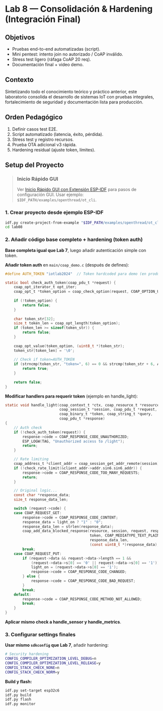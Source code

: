 # Lab 8 — Consolidación & Hardening (Integración Final)

## Objetivos
- Pruebas end-to-end automatizadas (script).
- Mini pentest: intento join no autorizado / CoAP inválido.
- Stress test ligero (ráfaga CoAP 20 req). 
- Documentación final + video demo.

## Contexto
Sintetizando todo el conocimiento teórico y práctico anterior, este laboratorio consolida el desarrollo de sistemas IoT con pruebas integrales, fortalecimiento de seguridad y documentación lista para producción.

## Orden Pedagógico
1. Definir casos test E2E.
2. Script automatizado (latencia, éxito, pérdida).
3. Stress test y registro recursos.
4. Prueba OTA adicional v3 rápida.
5. Hardening residual (ajuste token, límites).

## Setup del Proyecto

> ### Inicio Rápido GUI
> Ver [Inicio Rápido GUI con Extensión ESP-IDF](../doc/setup.md#inicio-rapido-con-extension-esp-idf) para pasos de configuración GUI.
> Usar ejemplo: `$IDF_PATH/examples/openthread/ot_cli`.

### 1. Crear proyecto desde ejemplo ESP-IDF
```bash
idf.py create-project-from-example "$IDF_PATH/examples/openthread/ot_cli" lab08
cd lab08
```

### 2. Añadir código base completo + hardening (token auth)

**Base completa igual que Lab 7**, luego añadir autenticación simple con token.

**Añadir token auth** en `main/coap_demo.c` (después de defines):
```c
#define AUTH_TOKEN "iotlab2024"  // Token hardcoded para demo (en producción usar NVS o similar)

static bool check_auth_token(coap_pdu_t *request) {
    coap_opt_iterator_t opt_iter;
    coap_opt_t *token_option = coap_check_option(request, COAP_OPTION_URI_QUERY, &opt_iter);
    
    if (!token_option) {
        return false;
    }
    
    char token_str[32];
    size_t token_len = coap_opt_length(token_option);
    if (token_len >= sizeof(token_str)) {
        return false;
    }
    
    coap_opt_value(token_option, (uint8_t *)token_str);
    token_str[token_len] = '\0';
    
    // Check if token=AUTH_TOKEN
    if (strncmp(token_str, "token=", 6) == 0 && strcmp(token_str + 6, AUTH_TOKEN) == 0) {
        return true;
    }
    
    return false;
}
```

**Modificar handlers para requerir token** (ejemplo en handle_light):
```c
static void handle_light(coap_context_t *ctx, coap_resource_t *resource,
                         coap_session_t *session, coap_pdu_t *request,
                         coap_binary_t *token, coap_string_t *query,
                         coap_pdu_t *response)
{
    // Auth check
    if (!check_auth_token(request)) {
        response->code = COAP_RESPONSE_CODE_UNAUTHORIZED;
        ESP_LOGW(TAG, "Unauthorized access to /light");
        return;
    }

    // Rate limiting
    coap_address_t *client_addr = coap_session_get_addr_remote(session);
    if (!check_rate_limit(&client_addr->addr.sin6.sin6_addr)) {
        response->code = COAP_RESPONSE_CODE_TOO_MANY_REQUESTS;
        return;
    }

    // Original logic...
    const char *response_data;
    size_t response_data_len;

    switch (request->code) {
    case COAP_REQUEST_GET:
        response->code = COAP_RESPONSE_CODE_CONTENT;
        response_data = light_on ? "1" : "0";
        response_data_len = strlen(response_data);
        coap_add_data_blocked_response(resource, session, request, response,
                                       token, COAP_MEDIATYPE_TEXT_PLAIN, 0,
                                       response_data_len,
                                       (const uint8_t *)response_data);
        break;
    case COAP_REQUEST_PUT:
        if (request->data && request->data->length == 1 &&
            (request->data->s[0] == '0' || request->data->s[0] == '1')) {
            light_on = (request->data->s[0] == '1');
            response->code = COAP_RESPONSE_CODE_CHANGED;
        } else {
            response->code = COAP_RESPONSE_CODE_BAD_REQUEST;
        }
        break;
    default:
        response->code = COAP_RESPONSE_CODE_METHOD_NOT_ALLOWED;
        break;
    }
}
```

**Aplicar mismo check a handle_sensor y handle_metrics**.

### 3. Configurar settings finales

**Usar mismo `sdkconfig` que Lab 7**, añadir hardening:
```bash
# Security hardening
CONFIG_COMPILER_OPTIMIZATION_LEVEL_DEBUG=n
CONFIG_COMPILER_OPTIMIZATION_LEVEL_RELEASE=y
CONFIG_STACK_CHECK_NONE=n
CONFIG_STACK_CHECK_NORM=y
```

**Build y flash:**
```bash
idf.py set-target esp32c6
idf.py build
idf.py flash
idf.py monitor
```
